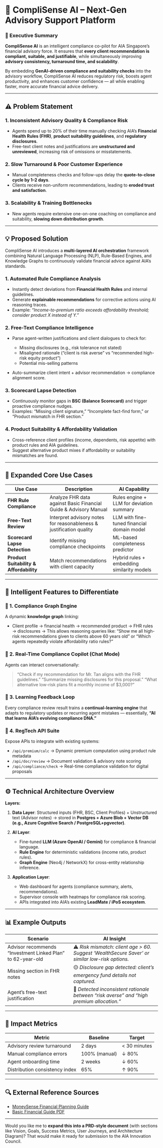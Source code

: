 

# 🧠 **CompliSense AI – Next-Gen Advisory Support Platform**

### 🚀 Executive Summary

**CompliSense AI** is an intelligent compliance co-pilot for AIA Singapore’s financial advisory force.
It ensures that **every client recommendation is compliant, suitable, and justifiable**, while simultaneously improving **advisory consistency, turnaround time, and scalability**.

By embedding **GenAI-driven compliance and suitability checks** into the advisory workflow, CompliSense AI reduces regulatory risk, boosts agent productivity, and enhances customer confidence — all while enabling faster, more accurate financial advice delivery.

---

## ⚠️ Problem Statement

### 1. Inconsistent Advisory Quality & Compliance Risk

* Agents spend up to 20% of their time manually checking AIA’s **Financial Health Rules (FHR)**, **product suitability guidelines**, and **regulatory disclosures**.
* Free-text client notes and justifications are **unstructured and unreviewed**, increasing risk of omissions or misstatements.

### 2. Slow Turnaround & Poor Customer Experience

* Manual completeness checks and follow-ups delay the **quote-to-close cycle by 1–2 days**.
* Clients receive non-uniform recommendations, leading to **eroded trust and satisfaction**.

### 3. Scalability & Training Bottlenecks

* New agents require extensive one-on-one coaching on compliance and suitability, **slowing down distribution growth**.

---

## 💡 Proposed Solution

CompliSense AI introduces a **multi-layered AI orchestration** framework combining Natural Language Processing (NLP), Rule-Based Engines, and Knowledge Graphs to continuously validate financial advice against AIA’s standards.

### 1. **Automated Rule Compliance Analysis**

* Instantly detect deviations from **Financial Health Rules** and internal guidelines.
* Generate **explainable recommendations** for corrective actions using AI reasoning traces.
* Example: *“Income-to-premium ratio exceeds affordability threshold; consider product X instead of Y.”*

### 2. **Free-Text Compliance Intelligence**

* Parse agent-written justifications and client dialogues to check for:

  * Missing disclosures (e.g., risk tolerance not stated)
  * Misaligned rationale (“client is risk averse” vs “recommended high-risk equity product”)
  * Potential mis-selling patterns
* Auto-summarize client intent + advisor recommendation → compliance alignment score.

### 3. **Scorecard Lapse Detection**

* Continuously monitor gaps in **BSC (Balance Scorecard)** and trigger proactive compliance nudges.
* Examples: “Missing client signature,” “Incomplete fact-find form,” or “Product mismatch in FHR section.”

### 4. **Product Suitability & Affordability Validation**

* Cross-reference client profiles (income, dependents, risk appetite) with product rules and AIA guidelines.
* Suggest alternative product mixes if affordability or suitability mismatches are found.

---

## 🧩 Expanded Core Use Cases

| Use Case                                | Description                                                         | AI Capability                              |
| --------------------------------------- | ------------------------------------------------------------------- | ------------------------------------------ |
| **FHR Rule Compliance**                 | Analyze FHR data against Basic Financial Guide & Advisory Manual    | Rules engine + LLM for deviation summary   |
| **Free-Text Review**                    | Interpret advisory notes for reasonableness & justification quality | LLM with fine-tuned financial domain model |
| **Scorecard Lapse Detection**           | Identify missing compliance checkpoints                             | ML-based completeness predictor            |
| **Product Suitability & Affordability** | Match recommendations with client capacity                          | Hybrid rules + embedding similarity models |

---

## 🧠 Intelligent Features to Differentiate

### 🔹 1. **Compliance Graph Engine**

A dynamic **knowledge graph** linking:

* Client profile → financial health → recommended product → FHR rules → disclosures
  → This allows reasoning queries like:
  “Show me all high-risk recommendations given to clients above 60 years old”
  or
  “Which agents repeatedly violate affordability ratio rules?”

### 🔹 2. **Real-Time Compliance Copilot (Chat Mode)**

Agents can interact conversationally:

> “Check if my recommendation for Mr. Tan aligns with the FHR guidelines.”
> “Summarize missing disclosures for this proposal.”
> “What alternative low-risk plans fit a monthly income of $3,000?”

### 🔹 3. **Learning Feedback Loop**

Every compliance review result trains a **continual-learning engine** that adapts to regulatory updates or recurring agent mistakes — essentially, **“AI that learns AIA’s evolving compliance DNA.”**

### 🔹 4. **RegTech API Suite**

Expose APIs to integrate with existing systems:

* `/api/premium/calc` → Dynamic premium computation using product rule metadata
* `/api/doc/review` → Document validation & advisory note scoring
* `/api/compliance/check` → Real-time compliance validation for digital proposals

---

## ⚙️ Technical Architecture Overview

**Layers:**

1. **Data Layer**:
   Structured inputs (FHR, BSC, Client Profiles) + Unstructured text (Advisor notes)
   → stored in **Postgres + Azure Blob + Vector DB (e.g., Azure Cognitive Search / PostgreSQL+pgvector)**.

2. **AI Layer**:

   * Fine-tuned **LLM (Azure OpenAI / Gemini)** for compliance & financial language.
   * **Rule Engine** for deterministic validations (income ratio, product rules).
   * **Graph Engine** (Neo4j / NetworkX) for cross-entity relationship inference.

3. **Application Layer**:

   * Web dashboard for agents (compliance summary, alerts, recommendations).
   * Supervisor console with heatmaps for compliance risk scoring.
   * APIs integrated into AIA’s existing **LeadMate / iPoS ecosystem**.

---

## 📊 Example Outputs

| Scenario                                                   | AI Insight                                                                                     |
| ---------------------------------------------------------- | ---------------------------------------------------------------------------------------------- |
| Advisor recommends “Investment Linked Plan” to 62-year-old | ⚠️ *Risk mismatch: client age > 60. Suggest ‘WealthSecure Saver’ or similar low-risk options.* |
| Missing section in FHR notes                               | 🟡 *Disclosure gap detected: client’s emergency fund details not captured.*                    |
| Agent’s free-text justification                            | 🧠 *Detected inconsistent rationale between “risk averse” and “high premium allocation.”*      |

---

## 🌱 Impact Metrics

| Metric                         | Baseline      | Target       |
| ------------------------------ | ------------- | ------------ |
| Advisory review turnaround     | 2 days        | < 30 minutes |
| Manual compliance errors       | 100% (manual) | ↓ 80%        |
| Agent onboarding time          | 2 weeks       | ↓ 60%        |
| Distribution consistency index | 65%           | ↑ 90%        |

---

## 🔍 External Reference Sources

* [MoneySense Financial Planning Guide](https://www.moneysense.gov.sg/planning-your-finances-well)
* [Basic Financial Guide PDF](https://www.moneysense.gov.sg/files/streamlined%20basics%20financial%20planning%20guide.pdf)

---

Would you like me to **expand this into a PRD-style document** (with sections like Vision, Goals, Success Metrics, User Journeys, and Architecture Diagram)?
That would make it ready for submission to the AIA Innovation Council.

